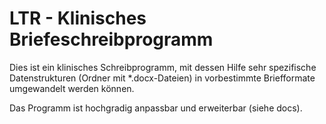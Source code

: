 # LTR - Klinisches Briefeschreibprogramm

Dies ist ein klinisches Schreibprogramm, mit dessen Hilfe sehr spezifische
Datenstrukturen (Ordner mit *.docx-Dateien) in vorbestimmte Briefformate
umgewandelt werden können.

Das Programm ist hochgradig anpassbar und erweiterbar (siehe docs).
